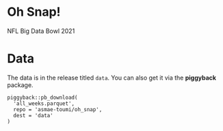 # Oh Snap!

NFL Big Data Bowl 2021

# Data

The data is in the release titled `data`. You can also get it via the **piggyback** package.

``` {.r}
piggyback::pb_download(
  'all_weeks.parquet', 
  repo = 'asmae-toumi/oh_snap', 
  dest = 'data'
)
```
